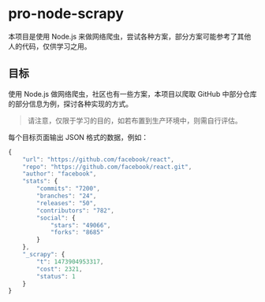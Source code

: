 # pro-node-scrapy
本项目是使用 Node.js 来做网络爬虫，尝试各种方案，部分方案可能参考了其他人的代码，仅供学习之用。

## 目标
使用 Node.js 做网络爬虫，社区也有一些方案，本项目以爬取 GitHub 中部分仓库的部分信息为例，探讨各种实现的方式。

> 请注意，仅限于学习的目的，如若布置到生产环境中，则需自行评估。

每个目标页面输出 JSON 格式的数据，例如：

```javascript
{
    "url": "https://github.com/facebook/react",
    "repo": "https://github.com/facebook/react.git",
    "author": "facebook",
    "stats": {
        "commits": "7200",
        "branches": "24",
        "releases": "50",
        "contributors": "782",
        "social": {
            "stars": "49066",
            "forks": "8685"
        }
    },
    "_scrapy": {
        "t": 1473904953317,
        "cost": 2321,
        "status": 1
    }
}
```


